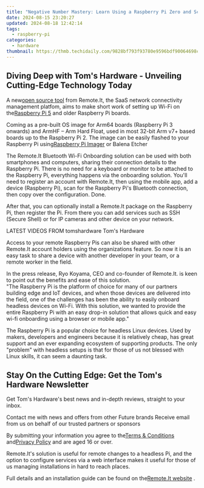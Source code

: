 ```yaml
---
title: "Negative Number Mastery: Learn Using a Raspberry Pi Zero and Screen Duo"
date: 2024-08-15 23:20:27
updated: 2024-08-18 12:42:14
tags:
  - raspberry-pi
categories:
  - hardware
thumbnail: https://thmb.techidaily.com/9828bf793f93780e9596bdf90064698c2faf8ab4424f88be5c51fa1662b48994.jpg
---
```


## Diving Deep with Tom's Hardware - Unveiling Cutting-Edge Technology Today

A new[open source tool](https://www.remote.it/solutions/raspberry-pi-ble-wifi-onboarding) from Remote.It, the SaaS network connectivity management platfom, aims to make short work of setting up Wi-Fi on the[Raspberry Pi 5](https://tools.techidaily.com) and older Raspberry Pi boards.

 Coming as a pre-built OS image for Arm64 boards (Raspberry Pi 3 onwards) and ArmHF – Arm Hard Float, used in most 32-bit Arm v7+ based boards up to the Raspberry Pi 2\. The image can be easily flashed to your Raspberry Pi using[Raspberry Pi Imager](https://tools.techidaily.com) or Balena Etcher

 The Remote.It Bluetooth Wi-Fi Onboarding solution can be used with both smartphones and computers, sharing their connection details to the Raspberry Pi. There is no need for a keyboard or monitor to be attached to the Raspberry Pi, everything happens via the onboarding solution. You'll need to register an account with Remote.It, then using the mobile app, add a device (Raspberry Pi), scan for the Raspberry Pi's Bluetooth connection, then copy over the configuration. Done.

 After that, you can optionally install a Remote.It package on the Raspberry Pi, then register the Pi. From there you can add services such as SSH (Secure Shell) or for IP cameras and other device on your network.

 LATEST VIDEOS FROM tomshardware Tom's Hardware

 Access to your remote Raspberry Pis can also be shared with other Remote.It account holders using the organizations feature. So now it is an easy task to share a device with another developer in your team, or a remote worker in the field.

 In the press release, Ryo Koyama, CEO and co-founder of Remote.It. is keen to point out the benefits and ease of this solution.  
 "The Raspberry Pi is the platform of choice for many of our partners building edge and IoT devices, and when those devices are delivered into the field, one of the challenges has been the ability to easily onboard headless devices on Wi-Fi. With this solution, we wanted to provide the entire Raspberry Pi with an easy drop-in solution that allows quick and easy wi-fi onboarding using a browser or mobile app."

 The Raspberry Pi is a popular choice for headless Linux devices. Used by makers, developers and engineers because it is relatively cheap, has great support and an ever expanding ecosystem of supporting products. The only "problem" with headless setups is that for those of us not blessed with Linux skills, it can seem a daunting task.

## Stay On the Cutting Edge: Get the Tom's Hardware Newsletter

 Get Tom's Hardware's best news and in-depth reviews, straight to your inbox.

 Contact me with news and offers from other Future brands  Receive email from us on behalf of our trusted partners or sponsors

 By submitting your information you agree to the[Terms & Conditions](https://futureplc.com/terms-conditions/) and[Privacy Policy](https://futureplc.com/privacy-policy/) and are aged 16 or over.

 Remote.It's solution is useful for remote changes to a headless Pi, and the option to configure services via a web interface makes it useful for those of us managing installations in hard to reach places.

 Full details and an installation guide can be found on the[Remote.It website](https://www.remote.it/solutions/raspberry-pi-ble-wifi-onboarding) .

<ins class="adsbygoogle"
     style="display:block"
     data-ad-format="autorelaxed"
     data-ad-client="ca-pub-7571918770474297"
     data-ad-slot="1223367746"></ins>



<ins class="adsbygoogle"
     style="display:block"
     data-ad-client="ca-pub-7571918770474297"
     data-ad-slot="8358498916"
     data-ad-format="auto"
     data-full-width-responsive="true"></ins>
